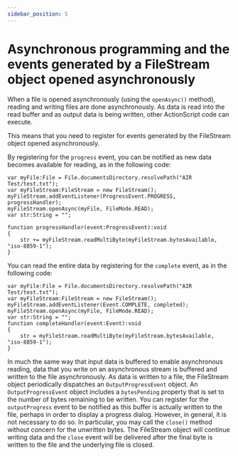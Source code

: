 ```yaml
---
sidebar_position: 5
---
```


# Asynchronous programming and the events generated by a FileStream object opened asynchronously

When a file is opened asynchronously (using the `openAsync()` method), reading
and writing files are done asynchronously. As data is read into the read buffer
and as output data is being written, other ActionScript code can execute.

This means that you need to register for events generated by the FileStream
object opened asynchronously.

By registering for the `progress` event, you can be notified as new data becomes
available for reading, as in the following code:

```
var myFile:File = File.documentsDirectory.resolvePath("AIR Test/test.txt");
var myFileStream:FileStream = new FileStream();
myFileStream.addEventListener(ProgressEvent.PROGRESS, progressHandler);
myFileStream.openAsync(myFile, FileMode.READ);
var str:String = "";

function progressHandler(event:ProgressEvent):void
{
	str += myFileStream.readMultiByte(myFileStream.bytesAvailable, "iso-8859-1");
}
```

You can read the entire data by registering for the `complete` event, as in the
following code:

```
var myFile:File = File.documentsDirectory.resolvePath("AIR Test/test.txt");
var myFileStream:FileStream = new FileStream();
myFileStream.addEventListener(Event.COMPLETE, completed);
myFileStream.openAsync(myFile, FileMode.READ);
var str:String = "";
function completeHandler(event:Event):void
{
	str = myFileStream.readMultiByte(myFileStream.bytesAvailable, "iso-8859-1");
}
```

In much the same way that input data is buffered to enable asynchronous reading,
data that you write on an asynchronous stream is buffered and written to the
file asynchronously. As data is written to a file, the FileStream object
periodically dispatches an `OutputProgressEvent` object. An
`OutputProgressEvent` object includes a `bytesPending` property that is set to
the number of bytes remaining to be written. You can register for the
`outputProgress` event to be notified as this buffer is actually written to the
file, perhaps in order to display a progress dialog. However, in general, it is
not necessary to do so. In particular, you may call the `close()` method without
concern for the unwritten bytes. The FileStream object will continue writing
data and the `close` event will be delivered after the final byte is written to
the file and the underlying file is closed.
